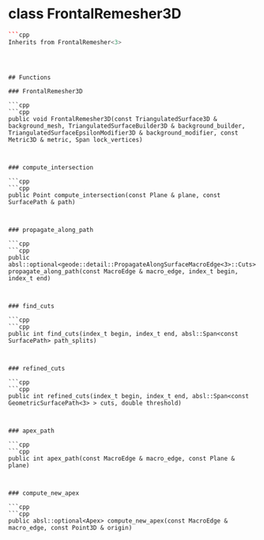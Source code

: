 # class FrontalRemesher3D


```cpp
```cpp
Inherits from FrontalRemesher<3>
```
```



## Functions

### FrontalRemesher3D

```cpp
```cpp
public void FrontalRemesher3D(const TriangulatedSurface3D & background_mesh, TriangulatedSurfaceBuilder3D & background_builder, TriangulatedSurfaceEpsilonModifier3D & background_modifier, const Metric3D & metric, Span lock_vertices)
```
```


### compute_intersection

```cpp
```cpp
public Point compute_intersection(const Plane & plane, const SurfacePath & path)
```
```


### propagate_along_path

```cpp
```cpp
public absl::optional<geode::detail::PropagateAlongSurfaceMacroEdge<3>::Cuts> propagate_along_path(const MacroEdge & macro_edge, index_t begin, index_t end)
```
```


### find_cuts

```cpp
```cpp
public int find_cuts(index_t begin, index_t end, absl::Span<const SurfacePath> path_splits)
```
```


### refined_cuts

```cpp
```cpp
public int refined_cuts(index_t begin, index_t end, absl::Span<const GeometricSurfacePath<3> > cuts, double threshold)
```
```


### apex_path

```cpp
```cpp
public int apex_path(const MacroEdge & macro_edge, const Plane & plane)
```
```


### compute_new_apex

```cpp
```cpp
public absl::optional<Apex> compute_new_apex(const MacroEdge & macro_edge, const Point3D & origin)
```
```




